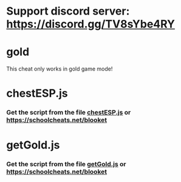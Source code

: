 # Support discord server: https://discord.gg/TV8sYbe4RY

# gold

This cheat only works in gold game mode!

# chestESP.js

### Get the script from the file [chestESP.js](https://raw.githubusercontent.com/glixxzzy/blooket-hack/main/gold/chestESP.js) or https://schoolcheats.net/blooket

# getGold.js

### Get the script from the file [getGold.js](https://raw.githubusercontent.com/glixxzzy/blooket-hack/main/gold/getGold.js) or https://schoolcheats.net/blooket
